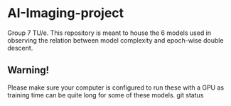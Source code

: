 # AI-Imaging-project
Group 7 TU/e. This repository is meant to house the 6 models used in observing the relation between model complexity and epoch-wise double descent.
## Warning!
Please make sure your computer is configured to run these with a GPU as training time can be quite long for some of these models.
git status
